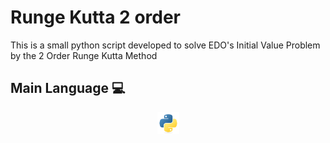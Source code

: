 # Runge Kutta 2 order 

This is a small python script developed to solve EDO's Initial Value Problem by the 2 Order Runge Kutta Method



## Main Language :computer:

<div align="center">
    <img alt="Python-icon" height="35" width="35" src="https://github.com/devicons/devicon/blob/master/icons/python/python-original.svg">
</div>



